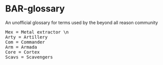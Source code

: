 # BAR-glossary
An unofficial glossary for terms used by the beyond all reason community 

<pre>
Mex = Metal extractor \n
Arty = Artillery
Com = Commander
Arm = Armada
Core = Cortex
Scavs = Scavengers
</pre>
